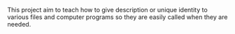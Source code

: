 This project aim to teach how to give description or unique identity to various files and computer programs so they are easily called when they are needed.
